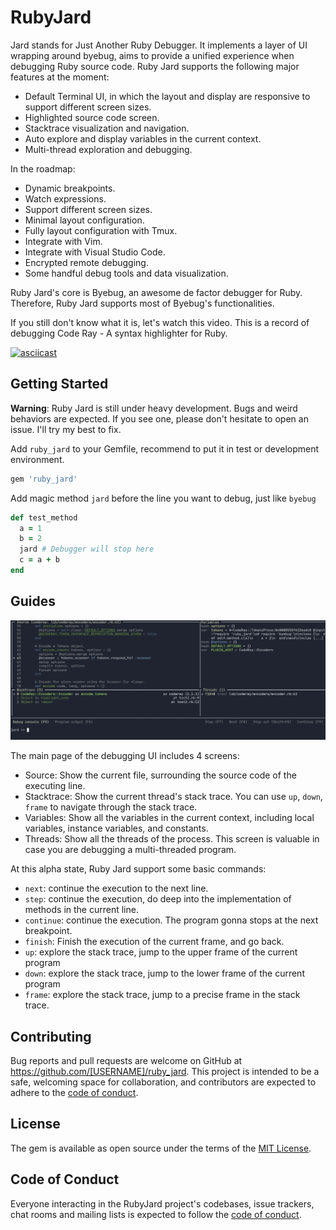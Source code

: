 # RubyJard

Jard stands for Just Another Ruby Debugger. It implements a layer of UI wrapping around byebug, aims to provide a unified experience when debugging Ruby source code. Ruby Jard supports the following major features at the moment:

- Default Terminal UI, in which the layout and display are responsive to support different screen sizes.
- Highlighted source code screen.
- Stacktrace visualization and navigation.
- Auto explore and display variables in the current context.
- Multi-thread exploration and debugging.

In the roadmap:
- Dynamic breakpoints.
- Watch expressions.
- Support different screen sizes.
- Minimal layout configuration.
- Fully layout configuration with Tmux.
- Integrate with Vim.
- Integrate with Visual Studio Code.
- Encrypted remote debugging.
- Some handful debug tools and data visualization.

Ruby Jard's core is Byebug, an awesome de factor debugger for Ruby. Therefore, Ruby Jard supports most of Byebug's functionalities.

If you still don't know what it is, let's watch this video. This is a record of debugging Code Ray - A syntax highlighter for Ruby.

[![asciicast](https://asciinema.org/a/ejWK3Px55QNQmhM4nbd1lSigW.svg)](https://asciinema.org/a/ejWK3Px55QNQmhM4nbd1lSigW)

## Getting Started

**Warning**: Ruby Jard is still under heavy development. Bugs and weird behaviors are expected. If you see one, please don't hesitate to open an issue. I'll try my best to fix.

Add `ruby_jard` to your Gemfile, recommend to put it in test or development environment.

``` ruby
gem 'ruby_jard'
```

Add magic method `jard` before the line you want to debug, just like `byebug`

```ruby
def test_method
  a = 1
  b = 2
  jard # Debugger will stop here
  c = a + b
end
```

## Guides

![Guide UI](./docs/guide-ui.png)

The main page of the debugging UI includes 4 screens:
- Source: Show the current file, surrounding the source code of the executing line.
- Stacktrace: Show the current thread's stack trace. You can use `up`, `down`, `frame` to navigate through the stack trace.
- Variables: Show all the variables in the current context, including local variables, instance variables, and constants.
- Threads: Show all the threads of the process. This screen is valuable in case you are debugging a multi-threaded program.

At this alpha state, Ruby Jard support some basic commands:
- `next`: continue the execution to the next line.
- `step`: continue the execution, do deep into the implementation of methods in the current line.
- `continue`: continue the execution. The program gonna stops at the next breakpoint.
- `finish`: Finish the execution of the current frame, and go back.
- `up`: explore the stack trace, jump to the upper frame of the current program
- `down`: explore the stack trace, jump to the lower frame of the current program
- `frame`: explore the stack trace, jump to a precise frame in the stack trace.

## Contributing

Bug reports and pull requests are welcome on GitHub at https://github.com/[USERNAME]/ruby_jard. This project is intended to be a safe, welcoming space for collaboration, and contributors are expected to adhere to the [code of conduct](https://github.com/[USERNAME]/ruby_jard/blob/master/CODE_OF_CONDUCT.md).


## License

The gem is available as open source under the terms of the [MIT License](https://opensource.org/licenses/MIT).

## Code of Conduct

Everyone interacting in the RubyJard project's codebases, issue trackers, chat rooms and mailing lists is expected to follow the [code of conduct](https://github.com/[USERNAME]/ruby_jard/blob/master/CODE_OF_CONDUCT.md).
